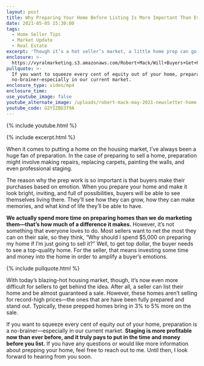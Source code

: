 ```yaml
---
layout: post
title: Why Preparing Your Home Before Listing Is More Important Than Ever
date: 2021-05-05 15:30:00
tags:
  - Home Seller Tips
  - Market Update
  - Real Estate
excerpt: 'Though it’s a hot seller’s market, a little home prep can go a long way.'
enclosure: >-
  https://vyralmarketing.s3.amazonaws.com/Robert+Mack/Will+Buyers+Get+Relief+in+Our+Real+Estate+Market_.mp4
pullquote: >-
  If you want to squeeze every cent of equity out of your home, preparation is a
  no-brainer—especially in our current market.
enclosure_type: video/mp4
enclosure_time:
use_youtube_image: false
youtube_alternate_image: /uploads/robert-mack-may-2021-newsletter-home-preparation-yt.jpg
youtube_code: G2YIZBD3T9A
---
```

{% include youtube.html %}

{% include excerpt.html %}

When it comes to putting a home on the housing market, I’ve always been a huge fan of preparation. In the case of preparing to sell a home, preparation might involve making repairs, replacing carpets, painting the walls, and even professional staging.

The reason why the prep work is so important is that buyers make their purchases based on emotion. When you prepare your home and make it look bright, inviting, and full of possibilities, buyers will be able to see themselves living there. They’ll see how they can grow, how they can make memories, and what kind of life they’ll be able to have.

**We actually spend more time on preparing homes than we do marketing them—that’s how much of a difference it makes.** However, it’s not something that everyone loves to do. Most sellers want to net the most they can on their sale, so they think, “Why should I spend $5,000 on preparing my home if I’m just going to sell it?” Well, to get top dollar, the buyer needs to see a top-quality home. For the seller, that means investing some time and money into the home in order to amplify a buyer’s emotions.

{% include pullquote.html %}

With today’s blazing-hot housing market, though, it’s now even more difficult for sellers to get behind the idea. After all, a seller can list their home and be almost guaranteed a sale. However, these homes aren’t selling for record-high prices—the ones that are have been fully prepared and stand out. Typically, these prepped homes bring in 3% to 5% more on the sale.

If you want to squeeze every cent of equity out of your home, preparation is a no-brainer—especially in our current market. **Staging is more profitable now than ever before, and it truly pays to put in the time and money before you list.** If you have any questions or would like more information about prepping your home, feel free to reach out to me. Until then, I look forward to hearing from you soon.
